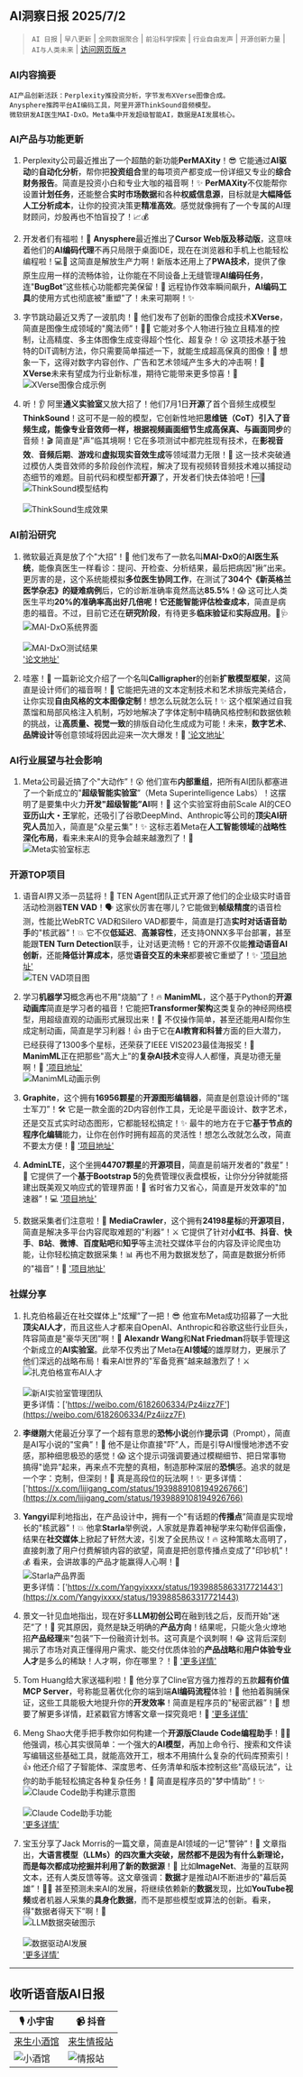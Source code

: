 ## AI洞察日报 2025/7/2

>  `AI 日报` | `早八更新` | `全网数据聚合` | `前沿科学探索` | `行业自由发声` | `开源创新力量` | `AI与人类未来` | [访问网页版↗️](https://ai.hubtoday.app/)



### **AI内容摘要**

```
AI产品创新活跃：Perplexity推投资分析，字节发布XVerse图像合成。
Anysphere推跨平台AI编码工具，阿里开源ThinkSound音频模型。
微软研发AI医生MAI-DxO。Meta集中开发超级智能AI，数据是AI发展核心。
```



### AI产品与功能更新
1.  Perplexity公司最近推出了一个超酷的新功能**PerMAXity**！😎 它能通过**AI驱动**的**自动化分析**，帮你把**投资组合**里的每项资产都变成一份详细又专业的**综合财务报告**。简直是投资小白和专业大咖的福音啊！✨ **PerMAXity**不仅能帮你设置**计划任务**，还能整合**实时市场数据**和各种**权威信息源**，目标就是**大幅降低人工分析成本**，让你的投资决策更**精准高效**。感觉就像拥有了一个专属的AI理财顾问，炒股再也不怕盲投了！📈💰

2.  开发者们有福啦！🥳 **Anysphere**最近推出了**Cursor Web版及移动版**，这意味着他们的**AI编码代理**不再只局限于桌面IDE，现在在浏览器和手机上也能轻松编程啦！💻📱 这简直是解放生产力啊！新版本还用上了**PWA技术**，提供了像原生应用一样的流畅体验，让你能在不同设备上无缝管理**AI编码任务**，连"**BugBot**”这些核心功能都完美保留！💯 远程协作效率瞬间飙升，**AI编码工具**的使用方式也彻底被"重塑”了！未来可期啊！✨
    </video>

3.  字节跳动最近又秀了一波肌肉！💪 他们发布了创新的图像合成技术**XVerse**，简直是图像生成领域的"魔法师”！🧙‍♀️ 它能对多个人物进行独立且精准的控制，让高精度、多主体图像生成变得超个性化、超复杂！😮 这项技术基于独特的DiT调制方法，你只需要简单描述一下，就能生成超高保真的图像！🎨 想象一下，这得对数字内容创作、广告和艺术领域产生多大的冲击啊！🚀 **XVerse**未来有望成为行业新标准，期待它能带来更多惊喜！🤩
    <br/> ![XVerse图像合成示例](https://cdn.jsdelivr.net/gh/justlovemaki/imagehub@main/assets/2025/07/news_01jzjeyvyhf4aa1r1c1aavz55n.png) <br/>

4.  听！👂 阿里**通义实验室**又放大招了！他们7月1日**开源**了首个音频生成模型**ThinkSound**！这可不是一般的模型，它创新性地把**思维链（CoT）**引入了音频生成，能像专业音效师一样，根据视频画面细节生成**高保真、与画面同步**的音频！🎬 简直是"声”临其境啊！它在多项测试中都完胜现有技术，在**影视音效**、**音频后期**、**游戏**和**虚拟现实音效生成**等领域潜力无限！🌟 这一技术突破通过模仿人类音效师的多阶段创作流程，解决了现有视频转音频技术难以捕捉动态细节的难题。目前代码和模型都**开源**了，开发者们快去体验吧！🆓🎵
    <br/> ![ThinkSound模型结构](https://cdn.jsdelivr.net/gh/justlovemaki/imagehub@main/assets/2025/07/news_01jzjeyx9ff3zshn25tbfew4gd.jpeg) <br/>
    <br/> ![ThinkSound生成效果](https://cdn.jsdelivr.net/gh/justlovemaki/imagehub@main/assets/2025/07/news_01jzjeyz2sfmx9wzth9hxfkt6h.jpeg) <br/>

### AI前沿研究
1.  微软最近真是放了个"大招”！🚀 他们发布了一款名叫**MAI-DxO**的**AI医生系统**，能像真医生一样看诊：提问、开检查、分析结果，最后把病因"揪”出来。更厉害的是，这个系统能模拟**多位医生协同工作**，在测试了**304个《新英格兰医学杂志》的疑难病例**后，它的诊断准确率竟然高达**85.5%**！😱 这可比人类医生平均**20%**的准确率高出好几倍呢！它还能**智能评估检查成本**，简直是病患的福音。不过，目前它还在**研究阶段**，有待更多**临床验证**和**实际应用**。🙏🩺
    <br/> ![MAI-DxO系统界面](https://cdn.jsdelivr.net/gh/justlovemaki/imagehub@main/assets/2025/07/news_01jzjez0qzec1887y8amwrxw67.png) <br/>
    <br/> ![MAI-DxO测试结果](https://cdn.jsdelivr.net/gh/justlovemaki/imagehub@main/assets/2025/07/news_01jzjez2c1f8ks0qc1qm6x346j.png) <br/>
    ['论文地址'](https://arxiv.org/pdf/2506.22405)

2.  哇塞！🎨 一篇新论文介绍了一个名叫**Calligrapher**的创新**扩散模型框架**，这简直是设计师们的福音啊！🎉 它能把先进的文本定制技术和艺术排版完美结合，让你实现**自由风格的文本图像定制**！想怎么玩就怎么玩！✨ 这个框架通过自我蒸馏和局部风格注入机制，巧妙地解决了字体定制中精确风格控制和数据依赖的挑战，让**高质量、视觉一致**的排版自动化生成成为可能！未来，**数字艺术**、**品牌设计**等创意领域将因此迎来一次大爆发！🚀
    ['论文地址'](https://arxiv.org/abs/2506.24123)

### AI行业展望与社会影响
1.  Meta公司最近搞了个"大动作”！😲 他们宣布**内部重组**，把所有AI团队都塞进了一个新成立的"**超级智能实验室**”（Meta Superintelligence Labs）！这摆明了是要集中火力**开发"超级智能”AI**啊！💪 这个实验室将由前Scale AI的CEO**亚历山大・王**掌舵，还吸引了谷歌DeepMind、Anthropic等公司的**顶尖AI研究人员**加入，简直是"众星云集”！✨ 这标志着Meta在**人工智能领域**的**战略性深化布局**，看来未来AI的竞争会越来越激烈了！🤔
    <br/> ![Meta实验室标志](https://cdn.jsdelivr.net/gh/justlovemaki/imagehub@main/assets/2025/07/news_01jzjez41gezj8caet0m1edjnb.jpg) <br/>

### 开源TOP项目
1.  语音AI界又添一员猛将！💪 TEN Agent团队正式开源了他们的企业级实时语音活动检测器**TEN VAD**！🗣️ 这家伙厉害在哪儿？它能做到**帧级精度**的语音检测，性能比WebRTC VAD和Silero VAD都要牛，简直是打造**实时对话语音助手**的"核武器”！💥 它不仅**低延迟**、**高兼容性**，还支持ONNX多平台部署，甚至能跟**TEN Turn Detection**联手，让对话更流畅！它的开源不仅能**推动语音AI创新**，还能**降低计算成本**，感觉**语音交互的未来**都要被它重塑了！✨
    ['项目地址'](https://github.com/ten-framework/ten-vad)
    <br/> ![TEN VAD项目图](https://cdn.jsdelivr.net/gh/justlovemaki/imagehub@main/assets/2025/07/news_01jzjez5k7ey2vgme2gqnzgrjg.png) <br/>

2.  学习**机器学习**概念再也不用"烧脑”了！🔥 **ManimML**，这个基于Python的**开源动画库**简直是学习者的福音！它能把**Transformer架构**这类复杂的神经网络模型，用超级直观的动画形式展现出来！🎥 不仅操作简单，甚至还能用AI帮你生成定制动画，简直是学习利器！👍 由于它在**AI教育和科普**方面的巨大潜力，已经获得了1300多个星标，还荣获了IEEE VIS2023最佳海报奖！🌟 **ManimML**正在把那些"高大上”的**复杂AI技术**变得人人都懂，真是功德无量啊！🙌
    ['项目地址'](https://github.com/helblazer811/ManimML)
    <br/> ![ManimML动画示例](https://cdn.jsdelivr.net/gh/justlovemaki/imagehub@main/assets/2025/07/news_01jzjez775edzvwc8pkjw8qmtd.png) <br/>

3.  **Graphite**，这个拥有**16956颗星**的**开源图形编辑器**，简直是创意设计师的"瑞士军刀”！🛠️ 它是一款全面的2D内容创作工具，无论是平面设计、数字艺术，还是交互式实时动态图形，它都能轻松搞定！✨ 最牛的地方在于它**基于节点的程序化编辑**能力，让你在创作时拥有超高的灵活性！想怎么改就怎么改，简直不要太方便！🎨
    ['项目地址'](https://github.com/GraphiteEditor/Graphite)

4.  **AdminLTE**，这个坐拥**44707颗星**的**开源项目**，简直是前端开发者的"救星”！🌟 它提供了一个**基于Bootstrap 5**的免费管理仪表盘模板，让你分分钟就能搭建出既美观又响应式的管理界面！🚀 省时省力又省心，简直是开发效率的"加速器”！💻
    ['项目地址'](https://github.com/ColorlibHQ/AdminLTE)

5.  数据采集者们注意啦！📢 **MediaCrawler**，这个拥有**24198星标**的**开源项目**，简直是解决多平台内容爬取难题的"利器”！⚔️ 它提供了针对**小红书**、**抖音**、**快手**、**B站**、**微博**、**百度贴吧**和**知乎**等主流社交媒体平台的内容及评论爬虫功能，让你轻松搞定数据采集！📊 再也不用为数据发愁了，简直是数据分析师的"福音”！🎉
    ['项目地址'](https://github.com/NanmiCoder/MediaCrawler)

### 社媒分享
1.  扎克伯格最近在社交媒体上"炫耀”了一把！😎 他宣布Meta成功招募了一大批**顶尖AI人才**，而且这些人才都来自OpenAI、Anthropic和谷歌这些行业巨头，阵容简直是"豪华天团”啊！🌟 **Alexandr Wang**和**Nat Friedman**将联手管理这个新成立的**AI实验室**。此举不仅秀出了Meta在**AI领域**的雄厚财力，更展示了他们深远的战略布局！看来AI世界的"军备竞赛”越来越激烈了！⚔️
    <br/> ![扎克伯格宣布AI人才](https://cdn.jsdelivr.net/gh/justlovemaki/imagehub@main/assets/2025/07/news_01jzjftc6jeh6bt9561wmpgdqm.avif) <br/>
    <br/> ![新AI实验室管理团队](https://cdn.jsdelivr.net/gh/justlovemaki/imagehub@main/assets/2025/07/news_01jzjfteebf72vrqzb1sj810v3.avif) <br/>
    更多详情：['https://weibo.com/6182606334/Pz4iizz7F'](https://weibo.com/6182606334/Pz4iizz7F)

2.  **李继刚**大佬最近分享了一个超有意思的**恐怖小说**创作**提示词**（Prompt），简直是AI写小说的"宝典”！📖 他不是让你直接"吓”人，而是引导AI慢慢地渗透不安感，那种细思极恐的感觉！😱 这个提示词强调要通过模糊细节、把日常事物搞得"诡异”起来，再来点不完整的真相，制造那种深层的**恐惧**感。追求的就是一个字：克制，但深刻！👻 真是高段位的玩法啊！✨
    更多详情：['https://x.com/lijigang_com/status/1939889108194926766'](https://x.com/lijigang_com/status/1939889108194926766)

3.  **Yangyi**犀利地指出，在产品设计中，拥有一个"有话题的**传播点**”简直是实现增长的"核武器”！💥 他拿**Starla**举例说，人家就是靠着神秘学来勾勒伴侣画像，结果在**社交媒体**上掀起了轩然大波，引发了全民热议！🔥 这种策略太高明了，直接刺激了用户付费解锁内容的欲望，简直是把创意传播点变成了"印钞机”！💰 看来，会讲故事的产品才能赢得人心啊！💖
    <br/> ![Starla产品界面](https://cdn.jsdelivr.net/gh/justlovemaki/imagehub@main/assets/2025/07/news_01jzjf1jnke5nat015eah6e6ej.jpg) <br/>
    更多详情：['https://x.com/Yangyixxxx/status/1939885863317721443'](https://x.com/Yangyixxxx/status/1939885863317721443)

4.  景文一针见血地指出，现在好多**LLM初创公司**在融到钱之后，反而开始"迷茫”了！🤔 究其原因，竟然是缺乏明确的**产品方向**！结果呢，只能火急火燎地招**产品经理**来"包装”下一份融资计划书。这可真是个讽刺啊！😂 这背后深刻揭示了市场对真正懂得用户需求、能交付优质体验的**产品战略**和**用户体验专业人才**是多么的稀缺！人才啊，你在哪里？！🥺
    ['更多详情'](https://m.okjike.com/originalPosts/686338edd92bdc9abcee342f)

5.  Tom Huang给大家送福利啦！🎁 他分享了Cline官方强力推荐的五款**超有价值MCP Server**，号称能显著优化你的端到端**AI编码流程**体验！🚀 他拍着胸脯保证，这些工具能极大地提升你的**开发效率**！简直是程序员的"秘密武器”！🤫 想要了解更多详情，赶紧戳官方博客文章一探究竟吧！🔗
    ['更多详情'](https://cline.bot/blog/5-tool-mcp-starter-pack-for-cline)

6.  Meng Shao大佬手把手教你如何构建一个**开源版Claude Code编程助手**！👨‍💻 他强调，核心其实很简单：一个强大的**AI模型**，再加上命令行、搜索和文件读写编辑这些基础工具，就能高效开工，根本不用搞什么复杂的代码库预索引！👍 他还介绍了子智能体、深度思考、任务清单和版本控制这些"高级玩法”，让你的助手能轻松搞定各种复杂任务！💪 简直是程序员的"梦中情助”！✨
    <br/> ![Claude Code助手构建示意图](https://cdn.jsdelivr.net/gh/justlovemaki/imagehub@main/assets/2025/07/news_01jzjezvbqetvb7g28ds30se6z.jpg) <br/>
    <br/> ![Claude Code助手功能](https://cdn.jsdelivr.net/gh/justlovemaki/imagehub@main/assets/2025/07/news_01jzjezyk5e5vsj5d4bjz9ghp1.png) <br/>
    ['更多详情'](https://x.com/shao__meng/status/1939844391054844307)

7.  宝玉分享了Jack Morris的一篇文章，简直是AI领域的一记"警钟”！🔔 文章指出，**大语言模型（LLMs）**的四次重大突破，居然都不是因为有什么新理论，而是每次都成功挖掘并利用了新的**数据源**！🤯 比如**ImageNet**、海量的互联网文本，还有人类反馈等等。这文章强调：**数据**才是推动AI不断进步的"幕后英雄”！🦸‍♀️ 甚至预测未来AI的发展，将继续依赖新的**数据**发现，比如**YouTube视频**或者机器人采集的**具身化数据**，而不是那些模型或算法的创新。看来，得"数据者得天下”啊！👑
    <br/> ![LLM数据突破图示](https://cdn.jsdelivr.net/gh/justlovemaki/imagehub@main/assets/2025/07/news_01jzjf00fxfn6b8g999djpm3f5.png) <br/>
    <br/> ![数据驱动AI发展](https://cdn.jsdelivr.net/gh/justlovemaki/imagehub@main/assets/2025/07/news_01jzjf02t7eysaphd8cw1x2zwp.jpg) <br/>
    ['更多详情'](https://baoyu.io/translations/there-are-no-new-ideas-in-ai-only)

---

## **收听语音版AI日报**

| 🎙️ **小宇宙** | 📹 **抖音** |
| --- | --- |
| [来生小酒馆](https://www.xiaoyuzhoufm.com/podcast/683c62b7c1ca9cf575a5030e)  |   [来生情报站](https://www.douyin.com/user/MS4wLjABAAAAwpwqPQlu38sO38VyWgw9ZjDEnN4bMR5j8x111UxpseHR9DpB6-CveI5KRXOWuFwG)| 
| ![小酒馆](https://s1.imagehub.cc/images/2025/06/24/f959f7984e9163fc50d3941d79a7f262.md.png) | ![情报站](https://s1.imagehub.cc/images/2025/06/24/7fc30805eeb831e1e2baa3a240683ca3.md.png) |

    

